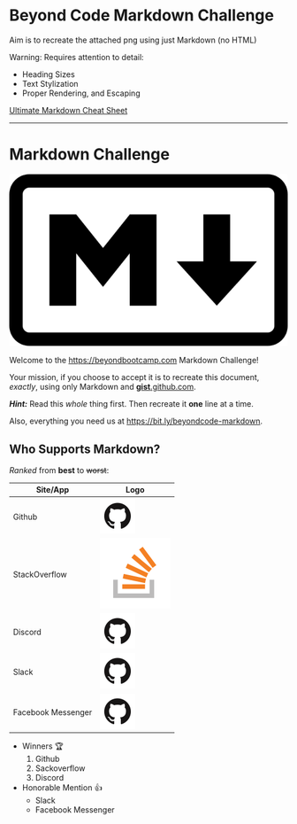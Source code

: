 # Beyond Code Markdown Challenge

Aim is to recreate the attached png using just Markdown (no HTML)

Warning: Requires attention to detail:

- Heading Sizes
- Text Stylization
- Proper Rendering, and Escaping

[Ultimate Markdown Cheat Sheet](https://github.com/BeyondCodeBootcamp/beyondcodebootcamp/blob/main/001-Markdown-Cheat-Sheet.md)

---

# Markdown Challenge

![Markdown logo](640px-Markdown-mark.svg.png)

Welcome to the <https://beyondbootcamp.com> Markdown Challenge!

Your mission, if you choose to accept it is to recreate this document, *exactly*, using only Markdown and [__gist__.github.com](gist.github.com).

__*Hint:*__ Read this *whole* thing first. Then recreate it __one__ line at a time.

Also, everything you need us at <https://bit.ly/beyondcode-markdown>.

## Who Supports Markdown?

*Ranked* from **best** to ~~worst~~:

|Site/App           |Logo |
|-------------------|-------------------------------------|
|Github             |![Github logo](github-4242369951.png)|
|StackOverflow      |![SO logo](128px-Stack_Overflow_icon.svg.png)|
|Discord            |![Github logo](github-4242369951.png)|
|Slack              |![Github logo](github-4242369951.png)|
|Facebook Messenger |![Github logo](github-4242369951.png)|

- Winners :trophy:
  1. Github
  2. Sackoverflow
  3. Discord
- Honorable Mention :+1:
  - Slack
  - Facebook Messenger

